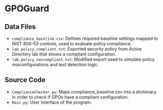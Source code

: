 # GPOGuard

## Data Files
+ `compliance_baseline.csv`: Defines required baseline settings mapped to NIST 800-53 controls, used to evaluate policy compliance.
+ `lab_policy_compliant.txt`: Exported security policy from Active Directory lab that shows a compliant configuration.
+ `lab_policy_noncompliant.txt`: Modified export used to simulate policy misconfigurations and test detection logic.

## Source Code
+ `ComplianceChecker.py`: Maps compliance_baseline.csv into a dictionary in order to check if GPOs have a compliant configuration.
+ `Main.py`: User Interface of the program.
